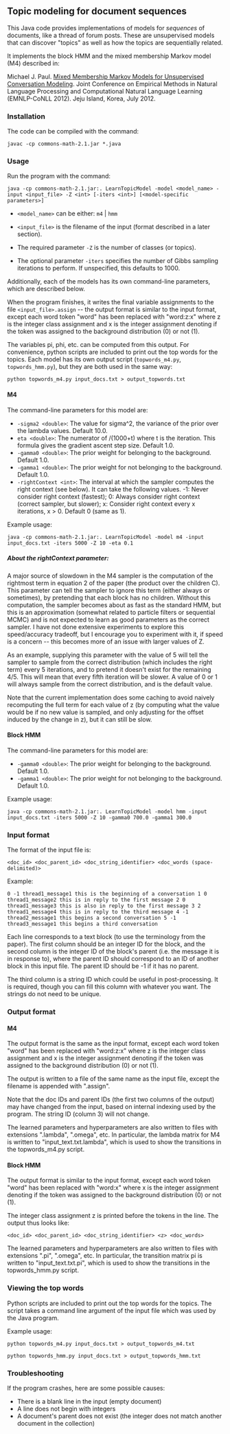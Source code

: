 ## Topic modeling for document sequences

This Java code provides implementations of models for *sequences* of documents, like a thread of forum posts. These are unsupervised models that can discover "topics" as well as how the topics are sequentially related.

It implements the block HMM and the mixed membership Markov model (M4) described in:

Michael J. Paul. [Mixed Membership Markov Models for Unsupervised Conversation Modeling](https://www.aclweb.org/anthology/D12-1009/). Joint Conference on Empirical Methods in Natural Language Processing and Computational Natural Language Learning (EMNLP-CoNLL 2012). Jeju Island, Korea, July 2012.

### Installation

The code can be compiled with the command:

`javac -cp commons-math-2.1.jar *.java`

### Usage

Run the program with the command:

`java -cp commons-math-2.1.jar:. LearnTopicModel -model <model_name> -input <input_file> -Z <int> [-iters <int>] [<model-specific parameters>]`

- `<model_name>` can be either: `m4` | `hmm`

- `<input_file>` is the filename of the input (format described in a later section).

- The required parameter `-Z` is the number of classes (or topics).

- The optional parameter `-iters` specifies the number of Gibbs sampling iterations to perform. If unspecified, this defaults to 1000.

Additionally, each of the models has its own command-line parameters, which are described below.

When the program finishes, it writes the final variable assignments to the file `<input_file>.assign` -- the output format is similar to the input format, except each word token "word" has been replaced with "word:z:x" where z is the integer class assignment and x is the integer assignment denoting if the token was assigned to the background distribution (0) or not (1).

The variables pi, phi, etc. can be computed from this output. For convenience, python scripts are included to print out the top words for the topics. Each model has its own output script (`topwords_m4.py`, `topwords_hmm.py`), but they are both used in the same way:

`python topwords_m4.py input_docs.txt > output_topwords.txt`

#### M4

The command-line parameters for this model are:

- `-sigma2 <double>`: The value for sigma^2, the variance of the prior over the lambda values. Default 10.0.
- `eta <double>`: The numerator of <eta>/(1000+t) where t is the iteration. This formula gives the gradient ascent step size. Default 1.0.
- `-gamma0 <double>`: The prior weight for belonging to the background. Default 1.0.
- `-gamma1 <double>`: The prior weight for not belonging to the background. Default 1.0.
- `-rightContext <int>`: The interval at which the sampler computes the right context (see below). It can take the following values. -1: Never consider right context (fastest); 0: Always consider right context (correct sampler, but slower); x: Consider right context every x iterations, x > 0. Default 0 (same as 1).

Example usage:

`java -cp commons-math-2.1.jar:. LearnTopicModel -model m4 -input input_docs.txt -iters 5000 -Z 10 -eta 0.1`

##### About the rightContext parameter:

A major source of slowdown in the M4 sampler is the computation of the rightmost term in equation 2 of the paper (the product over the children C). This parameter can tell the sampler to ignore this term (either always or sometimes), by pretending that each block has no children. Without this computation, the sampler becomes about as fast as the standard HMM, but this is an approximation (somewhat related to particle filters or sequential MCMC) and is not expected to learn as good parameters as the correct sampler. I have not done extensive experiments to explore this speed/accuracy tradeoff, but I encourage you to experiment with it, if speed is a concern -- this becomes more of an issue with larger values of Z. 

As an example, supplying this parameter with the value of 5 will tell the sampler to sample from the correct distribution (which includes the right term) every 5 iterations, and to pretend it doesn't exist for the remaining 4/5. This will mean that every fifth iteration will be slower. A value of 0 or 1 will always sample from the correct distribution, and is the default value. 

Note that the current implementation does some caching to avoid naively recomputing the full term for each value of z (by computing what the value would be if no new value is sampled, and only adjusting for the offset induced by the change in z), but it can still be slow.

#### Block HMM 

The command-line parameters for this model are:

- `-gamma0 <double>`: The prior weight for belonging to the background. Default 1.0.
- `-gamma1 <double>`: The prior weight for not belonging to the background. Default 1.0.

Example usage:

`java -cp commons-math-2.1.jar:. LearnTopicModel -model hmm -input input_docs.txt -iters 5000 -Z 10 -gamma0 700.0 -gamma1 300.0`


### Input format

The format of the input file is:

`<doc_id> <doc_parent_id> <doc_string_identifier> <doc_words (space-delimited)>`

Example: 

`0 -1 thread1_message1 this is the beginning of a conversation
1 0 thread1_message2 this is in reply to the first message
2 0 thread1_message3 this is also in reply to the first message
3 2 thread1_message4 this is in reply to the third message
4 -1 thread2_message1 this begins a second conversation
5 -1 thread3_message1 this begins a third conversation`

Each line corresponds to a text block (to use the terminology from the paper). The first column should be an integer ID for the block, and the second column is the integer ID of the block's parent (i.e. the message it is in response to), where the parent ID should correspond to an ID of another block in this input file. The parent ID should be -1 if it has no parent.

The third column is a string ID which could be useful in post-processing. It is required, though you can fill this column with whatever you want. The strings do not need to be unique. 




### Output format

#### M4

The output format is the same as the input format, except each word token "word" has been replaced with "word:z:x" where z is the integer class assignment and x is the integer assignment denoting if the token was assigned to the background distribution (0) or not (1).

The output is written to a file of the same name as the input file, except the filename is appended with ".assign".

Note that the doc IDs and parent IDs (the first two columns of the output) may have changed from the input, based on internal indexing used by the program. The string ID (column 3) will not change.

The learned parameters and hyperparameters are also written to files with extensions ".lambda", ".omega", etc. In particular, the lambda matrix for M4 is written to "input_text.txt.lambda", which is used to show the transitions in the topwords_m4.py script.


#### Block HMM 

The output format is similar to the input format, except each word token "word" has been replaced with "word:x" where x is the integer assignment denoting if the token was assigned to the background distribution (0) or not (1).

The integer class assignment z is printed before the tokens in the line. The  output thus looks like:

`<doc_id> <doc_parent_id> <doc_string_identifier> <z> <doc_words>`

The learned parameters and hyperparameters are also written to files with extensions ".pi", ".omega", etc. In particular, the transition matrix pi is written to "input_text.txt.pi", which is used to show the transitions in the topwords_hmm.py script.


### Viewing the top words

Python scripts are included to print out the top words for the topics. The script 
takes a command line argument of the input file which was used by the Java program. 

Example usage:

`python topwords_m4.py input_docs.txt > output_topwords_m4.txt`

`python topwords_hmm.py input_docs.txt > output_topwords_hmm.txt`



### Troubleshooting

If the program crashes, here are some possible causes:

- There is a blank line in the input (empty document)
- A line does not begin with integers
- A document's parent does not exist (the integer does not match another document in the collection) 



